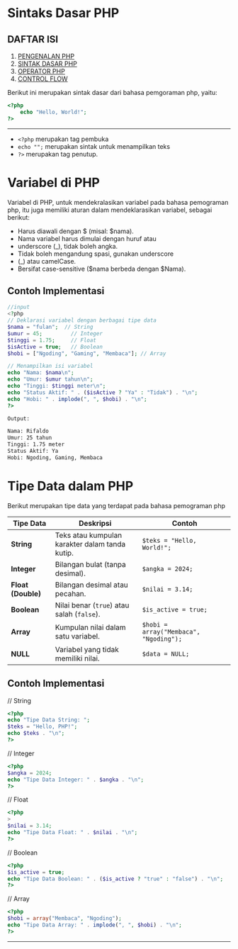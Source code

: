 # **Sintaks Dasar PHP**

## DAFTAR ISI
1. [PENGENALAN PHP](/README.md)
2. [SINTAK DASAR PHP](/sintak_dasar)
3. [OPERATOR PHP](/operator/)
4. [CONTROL FLOW](/Control_Flow/)

Berikut ini merupakan sintak dasar dari bahasa pemgoraman php, yaitu:
```php
<?php 
    echo "Hello, World!";
?>
```
---


- ```<?php```  merupakan tag pembuka
-  ```echo "";``` merupakan sintak untuk menampilkan teks
- ```?>``` merupakan tag penutup.
# **Variabel di PHP**

Variabel di PHP, untuk mendekralasikan variabel pada bahasa pemograman php, itu juga memiliki aturan dalam mendeklarasikan variabel, sebagai berikut:

- Harus diawali dengan $ (misal: $nama).
- Nama variabel harus dimulai dengan huruf atau 
- underscore (_), tidak boleh angka.
- Tidak boleh mengandung spasi, gunakan underscore 
- (_) atau camelCase.
- Bersifat case-sensitive ($nama berbeda dengan $Nama).
## **Contoh Implementasi**
```php
//input
<?php
// Deklarasi variabel dengan berbagai tipe data
$nama = "fulan";  // String
$umur = 45;         // Integer
$tinggi = 1.75;     // Float
$isActive = true;   // Boolean
$hobi = ["Ngoding", "Gaming", "Membaca"]; // Array

// Menampilkan isi variabel
echo "Nama: $nama\n";
echo "Umur: $umur tahun\n";
echo "Tinggi: $tinggi meter\n";
echo "Status Aktif: " . ($isActive ? "Ya" : "Tidak") . "\n";
echo "Hobi: " . implode(", ", $hobi) . "\n";
?>
```
```bash
Output:

Nama: Rifaldo
Umur: 25 tahun
Tinggi: 1.75 meter
Status Aktif: Ya
Hobi: Ngoding, Gaming, Membaca

```


# **Tipe Data dalam PHP**

Berikut merupakan tipe data yang terdapat pada bahasa pemograman php

| **Tipe Data** | **Deskripsi** | **Contoh** |
|--------------|--------------|------------|
| **String** | Teks atau kumpulan karakter dalam tanda kutip. | `$teks = "Hello, World!";` |
| **Integer** | Bilangan bulat (tanpa desimal). | `$angka = 2024;` |
| **Float (Double)** | Bilangan desimal atau pecahan. | `$nilai = 3.14;` |
| **Boolean** | Nilai benar (`true`) atau salah (`false`). | `$is_active = true;` |
| **Array** | Kumpulan nilai dalam satu variabel. | `$hobi = array("Membaca", "Ngoding");` |
| **NULL** | Variabel yang tidak memiliki nilai. | `$data = NULL;` |


## **Contoh Implementasi**

// String
```php
<?php
echo "Tipe Data String: ";
$teks = "Hello, PHP!";
echo $teks . "\n";
?>
```

// Integer
```php
<?php
$angka = 2024;
echo "Tipe Data Integer: " . $angka . "\n";
?>
```
// Float
```php
<?php
>
$nilai = 3.14;
echo "Tipe Data Float: " . $nilai . "\n";
?>
```
// Boolean
```php
<?php 
$is_active = true;
echo "Tipe Data Boolean: " . ($is_active ? "true" : "false") . "\n";
?>
```

// Array
```php
<?php
$hobi = array("Membaca", "Ngoding");
echo "Tipe Data Array: " . implode(", ", $hobi) . "\n";
?>
```


<hr>
<br>


